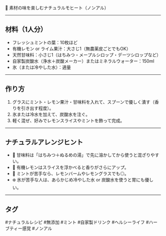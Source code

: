 🌿 素材の味を楽しむナチュラルモヒート（ノンアル）

---

## 材料（1人分）

- フレッシュミントの葉：10枚ほど
- 有機レモン or ライム果汁：大さじ1（無農薬皮ごとでもOK）
- 天然甘味料：小さじ1（はちみつ・メープルシロップ・デーツシロップなど）
- 自家製炭酸水（浄水＋炭酸メーカー）またはミネラルウォーター：150ml
- 氷（または冷やした水）：適量

---

## 作り方

1. グラスにミント・レモン果汁・甘味料を入れて、スプーンで優しく潰す（香りを引き出す程度）。
2. 氷または冷水を加えて、炭酸水を注ぐ。
3. 軽く混ぜ、好みでレモンスライスやミントを飾って完成。

---

## ナチュラルアレンジヒント

- 🍯 甘味料は「はちみつ＋ぬるめの湯」で先に溶かしてから使うと混ざりやすい。
- 🍋 有機レモンはスライスを浮かべると香りがさらにアップ。
- 🌱 ミントが苦手なら、レモンバームやレモングラスでも◎。
- ❄️ 氷が苦手な人は、あらかじめ冷やした水 or 炭酸水を使うと胃にも優しい。

---

## タグ  
#ナチュラルレシピ #無添加 #ミント #自家製ドリンク #ヘルシーライフ #ハーブティー感覚 #ノンアル
